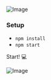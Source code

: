 ![Image](https://github.com/marterix/Flatly/blob/main/frontend/src/assets/images/logo.png?raw=true)

### Setup
- `npm install`
- `npm start`

Start! 💻

![Image](https://github.com/marterix/Flatly/blob/main/frontend/src/assets/images/mockuper.png?raw=true&s=50)

